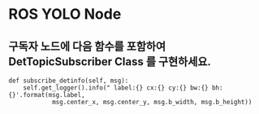 # ROS YOLO Node

## 구독자 노드에 다음 함수를 포함하여 DetTopicSubscriber Class 를 구현하세요.

    def subscribe_detinfo(self, msg):
        self.get_logger().info(" label:{} cx:{} cy:{} bw:{} bh:{}'.format(msg.label,
                msg.center_x, msg.center_y, msg.b_width, msg.b_height)) 
